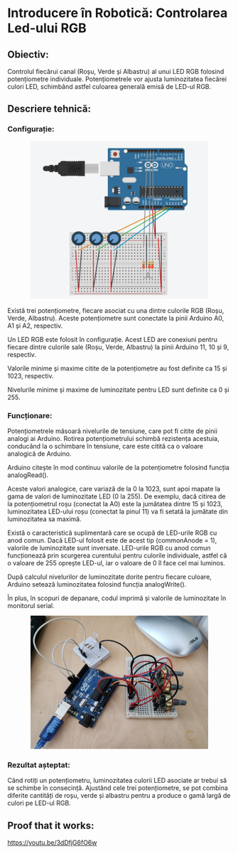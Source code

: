 # Introducere în Robotică: Controlarea Led-ului RGB

## Obiectiv:
Controlul fiecărui canal (Roșu, Verde și Albastru) al unui LED RGB folosind potențiometre individuale. Potențiometrele vor ajusta luminozitatea fiecărei culori LED, schimbând astfel culoarea generală emisă de LED-ul RGB.

## Descriere tehnică:
### Configurație:

<p align="center">
  <img src="../../media/Project1CircuitView.jpg" alt="Centered Image" width="400"/>
</p>

Există trei potențiometre, fiecare asociat cu una dintre culorile RGB (Roșu, Verde, Albastru). Aceste potențiometre sunt conectate la pinii Arduino A0, A1 și A2, respectiv.

Un LED RGB este folosit în configurație. Acest LED are conexiuni pentru fiecare dintre culorile sale (Roșu, Verde, Albastru) la pinii Arduino 11, 10 și 9, respectiv.

Valorile minime și maxime citite de la potențiometre au fost definite ca 15 și 1023, respectiv.

Nivelurile minime și maxime de luminozitate pentru LED sunt definite ca 0 și 255.

### Funcționare:

Potențiometrele măsoară nivelurile de tensiune, care pot fi citite de pinii analogi ai Arduino. Rotirea potențiometrului schimbă rezistența acestuia, conducând la o schimbare în tensiune, care este citită ca o valoare analogică de Arduino.

Arduino citește în mod continuu valorile de la potențiometre folosind funcția analogRead().

Aceste valori analogice, care variază de la 0 la 1023, sunt apoi mapate la gama de valori de luminozitate LED (0 la 255). De exemplu, dacă citirea de la potențiometrul roșu (conectat la A0) este la jumătatea dintre 15 și 1023, luminozitatea LED-ului roșu (conectat la pinul 11) va fi setată la jumătate din luminozitatea sa maximă.

Există o caracteristică suplimentară care se ocupă de LED-urile RGB cu anod comun. Dacă LED-ul folosit este de acest tip (commonAnode = 1), valorile de luminozitate sunt inversate. LED-urile RGB cu anod comun funcționează prin scurgerea curentului pentru culorile individuale, astfel că o valoare de 255 oprește LED-ul, iar o valoare de 0 îl face cel mai luminos.

După calculul nivelurilor de luminozitate dorite pentru fiecare culoare, Arduino setează luminozitatea folosind funcția analogWrite().

În plus, în scopuri de depanare, codul imprimă și valorile de luminozitate în monitorul serial.

<p align="center">
  <img src="../../media/Project1.jpg" alt="Centered Image" width="400"/>
</p>

### Rezultat așteptat:
Când rotiți un potențiometru, luminozitatea culorii LED asociate ar trebui să se schimbe în consecință. Ajustând cele trei potențiometre, se pot combina diferite cantități de roșu, verde și albastru pentru a produce o gamă largă de culori pe LED-ul RGB.

## Proof that it works:

https://youtu.be/3dDfjG6fO6w

